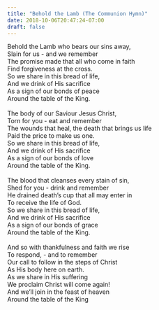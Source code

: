 ```yaml
---
title: "Behold the Lamb (The Communion Hymn)"
date: 2018-10-06T20:47:24-07:00
draft: false
---
```


Behold the Lamb who bears our sins away,<br />
Slain for us - and we remember<br />
The promise made that all who come in faith<br />
Find forgiveness at the cross. <br />
So we share in this bread of life, <br />
And we drink of His sacrifice <br />
As a sign of our bonds of peace <br />
Around the table of the King. <br />
<br />
The body of our Saviour Jesus Christ, <br />
Torn for you - eat and remember <br />
The wounds that heal, the death that brings us life <br />
Paid the price to make us one. <br />
So we share in this bread of life, <br />
And we drink of His sacrifice <br />
As a sign of our bonds of love <br />
Around the table of the King. <br />
<br />
The blood that cleanses every stain of sin, <br />
Shed for you - drink and remember <br />
He drained death’s cup that all may enter in <br />
To receive the life of God. <br />
So we share in this bread of life, <br />
And we drink of His sacrifice <br />
As a sign of our bonds of grace <br />
Around the table of the King. <br />
<br />
And so with thankfulness and faith we rise <br />
To respond, - and to remember <br />
Our call to follow in the steps of Christ <br />
As His body here on earth. <br />
As we share in His suffering <br />
We proclaim Christ will come again!<br />
And we’ll join in the feast of heaven <br />
Around the table of the King<br />